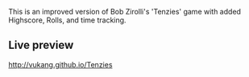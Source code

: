 This is an improved version of Bob Zirolli's 'Tenzies' game with added Highscore, Rolls, and time tracking.

## Live preview

http://vukang.github.io/Tenzies
